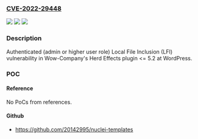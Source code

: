 ### [CVE-2022-29448](https://cve.mitre.org/cgi-bin/cvename.cgi?name=CVE-2022-29448)
![](https://img.shields.io/static/v1?label=Product&message=Herd%20Effects%20(WordPress%20plugin)&color=blue)
![](https://img.shields.io/static/v1?label=Version&message=%3C%3D%205.2%3C%3D%205.2%20&color=brighgreen)
![](https://img.shields.io/static/v1?label=Vulnerability&message=Local%20File%20Inclusion%20(LFI)&color=brighgreen)

### Description

Authenticated (admin or higher user role) Local File Inclusion (LFI) vulnerability in Wow-Company's Herd Effects plugin <= 5.2 at WordPress.

### POC

#### Reference
No PoCs from references.

#### Github
- https://github.com/20142995/nuclei-templates

